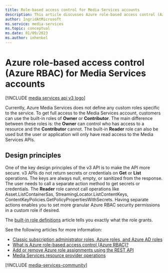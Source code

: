 ```yaml
---
title: Role-based access control for Media Services accounts
description: This article discusses Azure role-based access control (Azure RBAC) for Azure Media Services accounts.Media Services defines built-in roles specific to the service. The Azure built-in role definitions article tells you exactly what the Media Services roles grant.
author: IngridAtMicrosoft
ms.service: media-services
ms.topic: conceptual
ms.date: 01/09/2023
ms.author: inhenkel
---
```


# Azure role-based access control (Azure RBAC) for Media Services accounts

[!INCLUDE [media services api v3 logo](./includes/v3-hr.md)]

Currently, Azure Media Services does not define any custom roles specific to the service. To get full access to the Media Services account, customers can use the built-in roles of **Owner** or **Contributor**. The main difference between these roles is: the **Owner** can control who has access to a resource and the **Contributor** cannot. The built-in **Reader** role can also be used but the user or application will only have read access to the Media Services APIs.

## Design principles

One of the key design principles of the v3 API is to make the API more secure. v3 APIs do not return secrets or credentials on **Get** or **List** operations. The keys are always null, empty, or sanitized from the response. The user needs to call a separate action method to get secrets or credentials. The **Reader** role cannot call operations like Asset.ListContainerSas, StreamingLocator.ListContentKeys, ContentKeyPolicies.GetPolicyPropertiesWithSecrets. Having separate actions enables you to set more granular Azure RBAC security permissions in a custom role if desired.

The [built-in role definitions](/azure/role-based-access-control/built-in-roles) article tells you exactly what the role grants.

See the following articles for more information:

- [Classic subscription administrator roles, Azure roles, and Azure AD roles](/azure/role-based-access-control/rbac-and-directory-admin-roles)
- [What is Azure role-based access control (Azure RBAC)?](/azure/role-based-access-control/overview)
- [Add or remove Azure role assignments using the REST API](/azure/role-based-access-control/role-assignments-rest)
- [Media Services resource provider operations](/azure/role-based-access-control/resource-provider-operations#microsoftmedia)

[!INCLUDE [media-services-community](includes/media-services-community.md)]
